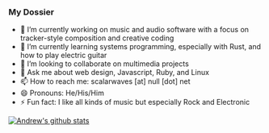 ### My Dossier

- 🔭 I’m currently working on music and audio software with a focus on tracker-style composition and creative coding
- 🌱 I’m currently learning systems programming, especially with Rust, and how to play electric guitar
- 👯 I’m looking to collaborate on multimedia projects
- 💬 Ask me about web design, Javascript, Ruby, and Linux
- 📫 How to reach me: scalarwaves [at] null [dot] net
- 😄 Pronouns: He/His/Him
- ⚡ Fun fact: I like all kinds of music but especially Rock and Electronic

[![Andrew's github stats](https://github-readme-stats.vercel.app/api?username=scalarwaves&count_private=true&show_icons=true&theme=dark)](https://github.com/anuraghazra/github-readme-stats)
